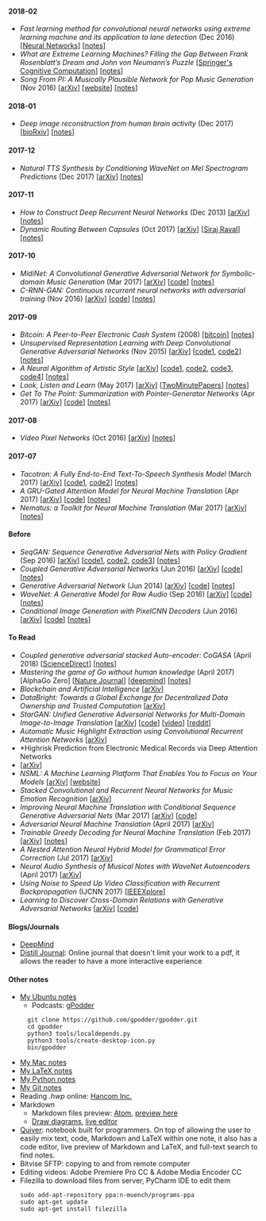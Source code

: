 #### 2018-02
* *Fast learning method for convolutional neural networks using extreme learning machine and its application to lane detection* (Dec 2016) [[Neural Networks](http://fcv2011.ulsan.ac.kr/files/announcement/601/1-s2.0-S0893608016301885-main.pdf)] [[notes](https://github.com/gcunhase/PaperNotes/blob/master/notes/elcnn.md)]
* *What are Extreme Learning Machines? Filling the Gap Between Frank Rosenblatt’s Dream and John von Neumann’s Puzzle* [[Springer's Cognitive Computation](http://www.ntu.edu.sg/home/egbhuang/pdf/ELM-Rosenblatt-Neumann.pdf)] [[notes](https://github.com/gcunhase/PaperNotes/blob/master/notes/elm.md)]
* *Song From PI: A Musically Plausible Network for Pop Music Generation* (Nov 2016) [[arXiv](https://arxiv.org/abs/1611.03477)] [[website](https://www.cs.toronto.edu/songfrompi/)] [[notes](https://github.com/gcunhase/PaperNotes/blob/master/notes/songFromPI.md)]

#### 2018-01
* *Deep image reconstruction from human brain activity* (Dec 2017) [[bioRxiv](https://www.biorxiv.org/content/biorxiv/early/2017/12/30/240317.full.pdf)] [[notes](https://github.com/gcunhase/PaperNotes/blob/master/notes/deepimagereconstruction.md)]

#### 2017-12
* *Natural TTS Synthesis by Conditioning WaveNet on Mel Spectrogram Predictions* (Dec 2017) [[arXiv](https://arxiv.org/abs/1712.05884)] [[notes](https://github.com/gcunhase/PaperNotes/blob/master/notes/tacotron2.md)]

#### 2017-11
* *How to Construct Deep Recurrent Neural Networks* (Dec 2013) [[arXiv](https://arxiv.org/abs/1312.6026)] [[notes](https://github.com/gcunhase/PaperNotes/blob/master/notes/deeprnn.md)]
* *Dynamic Routing Between Capsules* (Oct 2017) [[arXiv](https://arxiv.org/abs/1710.09829)] [[Siraj Raval](https://www.youtube.com/watch?v=VKoLGnq15RM)] [[notes](https://github.com/gcunhase/PaperNotes/blob/master/notes/capsulenet.md)]

#### 2017-10
* *MidiNet: A Convolutional Generative Adversarial Network for Symbolic-domain Music Generation* (Mar 2017) [[arXiv](https://arxiv.org/abs/1703.10847)] [[code](https://github.com/RichardYang40148/MidiNet)] [[notes](https://github.com/gcunhase/PaperNotes/blob/master/notes/midinet.md)]
* *C-RNN-GAN: Continuous recurrent neural networks with adversarial training* (Nov 2016) [[arXiv](https://arxiv.org/abs/1611.09904)] [[code](https://github.com/olofmogren/c-rnn-gan)] [[notes](https://github.com/gcunhase/PaperNotes/blob/master/notes/crnngan.md)]

#### 2017-09
* *Bitcoin: A Peer-to-Peer Electronic Cash System* (2008) [[bitcoin](https://bitcoin.org/en/bitcoin-paper)] [[notes](https://github.com/gcunhase/PaperNotes/blob/master/notes/bitcoin.md)]
* *Unsupervised Representation Learning with Deep Convolutional Generative Adversarial Networks* (Nov 2015) [[arXiv](https://arxiv.org/abs/1511.06434)] [[code1](https://github.com/roatienza/Deep-Learning-Experiments/blob/master/Experiments/Tensorflow/GAN/dcgan_mnist.py), [code2](https://github.com/jacobgil/keras-dcgan/blob/master/dcgan.py)] [[notes](https://github.com/gcunhase/PaperNotes/blob/master/notes/dcgan.md)]
* *A Neural Algorithm of Artistic Style* [[arXiv](https://arxiv.org/abs/1508.06576)] [[code1](https://github.com/anishathalye/neural-style), [code2](https://github.com/andersbll/neural_artistic_style), [code3](https://github.com/cysmith/neural-style-tf), [code4](https://github.com/lengstrom/fast-style-transfer)] [[notes](https://github.com/gcunhase/PaperNotes/blob/master/notes/neuralstyle.md)]
* *Look, Listen and Learn* (May 2017) [[arXiv](https://arxiv.org/abs/1705.08168)] [[TwoMinutePapers](https://www.youtube.com/watch?v=mL3CzZcBJZU)] [[notes](https://github.com/gcunhase/PaperNotes/blob/master/notes/looklistenlearn.md)]
* *Get To The Point: Summarization with Pointer-Generator Networks* (Apr 2017) [[arXiv](https://arxiv.org/abs/1704.04368)] [[code](https://github.com/abisee/pointer-generator)] [[notes](https://github.com/gcunhase/PaperNotes/blob/master/notes/pointergennet.md)]

#### 2017-08
* *Video Pixel Networks* (Oct 2016) [[arXiv](https://arxiv.org/abs/1610.00527)]  [[notes](https://github.com/gcunhase/PaperNotes/blob/master/notes/vpn.md)]

#### 2017-07
* *Tacotron: A Fully End-to-End Text-To-Speech Synthesis Model* (March 2017) [[arXiv](https://arxiv.org/abs/1703.10135)] [[code1](https://github.com/Kyubyong/tacotron), [code2](https://github.com/barronalex/Tacotron)] [[notes](https://github.com/gcunhase/PaperNotes/blob/master/notes/tacotron.md)]
* *A GRU-Gated Attention Model for Neural Machine Translation* (Apr 2017) [[arXiv](https://arxiv.org/pdf/1704.08430.pdf)] [[code](https://github.com/DeepLearnXMU/CAEncoder-NMT)] [[notes](https://github.com/gcunhase/PaperNotes/blob/master/notes/gruatt.md)]
* *Nematus: a Toolkit for Neural Machine Translation* (Mar 2017) [[arXiv](https://arxiv.org/pdf/1703.04357.pdf)] [[notes](https://github.com/gcunhase/PaperNotes/blob/master/notes/nematus.md)]

#### Before
* *SeqGAN: Sequence Generative Adversarial Nets with Policy Gradient* (Sep 2016) [[arXiv](https://arxiv.org/abs/1609.05473)] [[code1](https://github.com/codekansas/seqgan-text-tensorflow), [code2](https://github.com/LantaoYu/SeqGAN), [code3](https://github.com/ofirnachum/sequence_gan)] [[notes](https://github.com/gcunhase/PaperNotes/blob/master/notes/seqgan.md)]
* *Coupled Generative Adversarial Networks* (Jun 2016) [[arXiv](https://arxiv.org/abs/1606.07536)] [[code](https://github.com/andrewliao11/CoGAN-tensorflow)] [[notes](https://github.com/gcunhase/PaperNotes/blob/master/notes/cogan.md)]
* *Generative Adversarial Network* (Jun 2014) [[arXiv](https://arxiv.org/abs/1406.2661)] [[code](https://github.com/bstriner/keras-adversarial)] [[notes](https://github.com/gcunhase/PaperNotes/blob/master/notes/gan.md)]
* *WaveNet: A Generative Model for Raw Audio* (Sep 2016) [[arXiv](https://arxiv.org/abs/1609.03499)] [[code](https://github.com/ibab/tensorflow-wavenet)] [[notes](https://github.com/gcunhase/PaperNotes/blob/master/notes/wavenet.md)]
* *Conditional Image Generation with PixelCNN Decoders* (Jun 2016) [[arXiv](https://arxiv.org/abs/1606.05328)] [[code](https://github.com/anantzoid/Conditional-PixelCNN-decoder)] [[notes](https://github.com/gcunhase/PaperNotes/blob/master/notes/pixelcnn.md)]

#### To Read
* *Coupled generative adversarial stacked Auto-encoder: CoGASA* (April 2018) [[ScienceDirect](https://www.sciencedirect.com/science/article/pii/S0893608018300029)] [[notes](https://github.com/gcunhase/PaperNotes/blob/master/notes/cogasa.md)]
* *Mastering the game of Go without human knowledge* (April 2017) [AlphaGo Zero] [[Nature Journal](https://www.nature.com/articles/nature24270)] [[deepmind](https://deepmind.com/blog/alphago-zero-learning-scratch/)] [[notes]()]
* *Blockchain and Artificial Intelligence* [[arXiv](https://arxiv.org/abs/1802.04451)]
* *DataBright: Towards a Global Exchange for Decentralized Data Ownership and Trusted Computation* [[arXiv](https://arxiv.org/abs/1802.04780)]
* *StarGAN: Unified Generative Adversarial Networks for Multi-Domain Image-to-Image Translation* [[arXiv](https://arxiv.org/abs/1711.09020)] [[code](https://github.com/yunjey/StarGAN)] [[video](https://www.youtube.com/watch?v=EYjdLppmERE)] [[reddit](https://www.reddit.com/r/MachineLearning/comments/7fro3g/r_stargan_unified_generative_adversarial_networks/)]
* *Automatic Music Highlight Extraction using Convolutional Recurrent Attention Networks* [[arXiv](https://arxiv.org/abs/1712.05901)]
* *Highrisk Prediction from Electronic Medical Records via Deep Attention Networks
* [[arXiv](https://arxiv.org/abs/1712.00010)]
* *NSML: A Machine Learning Platform That Enables You to Focus on Your Models* [[arXiv](https://arxiv.org/abs/1712.05902)] [[website](https://research.clova.ai/nsml-alpha)]
* *Stacked Convolutional and Recurrent Neural Networks for Music Emotion Recognition* [[arXiv](https://arxiv.org/abs/1706.02292)]
* *Improving Neural Machine Translation with Conditional Sequence Generative Adversarial Nets* (Mar 2017) [[arXiv](https://arxiv.org/abs/1703.04887)] [[code](https://github.com/ngohoanhkhoa/GAN-NMT)]
* *Adversarial Neural Machine Translation* (April 2017) [[arXiv](https://arxiv.org/abs/1704.06933)]
* *Trainable Greedy Decoding for Neural Machine Translation* (Feb 2017) [[arXiv](https://arxiv.org/abs/1702.02429)] [[notes](https://github.com/gcunhase/PaperNotes/blob/master/notes/greedydecoding.md)]
* *A Nested Attention Neural Hybrid Model for Grammatical Error Correction* (Jul 2017) [[arXiv](https://arxiv.org/abs/1707.02026)] 
* *Neural Audio Synthesis of Musical Notes with WaveNet Autoencoders* (April 2017) [[arXiv](https://arxiv.org/abs/1704.01279)]
* *Using Noise to Speed Up Video Classification with Recurrent Backpropagation* (IJCNN 2017) [[IEEEXplore](http://ieeexplore.ieee.org/stamp/stamp.jsp?arnumber=7965843)]
* *Learning to Discover Cross-Domain Relations with Generative Adversarial Networks* [[arXiv](https://arxiv.org/abs/1703.05192)] [[code](https://github.com/GunhoChoi/DiscoGAN-TF)]


#### Blogs/Journals
* [DeepMind](https://deepmind.com/blog/)
* [Distill Journal](https://distill.pub/): Online journal that doesn't limit your work to a pdf, it allows the reader to have a more interactive experience

#### Other notes
* [My Ubuntu notes](https://github.com/gcunhase/PaperNotes/blob/master/notes/myubuntunotes.md)
    * Podcasts: [gPodder](https://gpodder.github.io/)
    ```
      git clone https://github.com/gpodder/gpodder.git
      cd gpodder
      python3 tools/localdepends.py
      python3 tools/create-desktop-icon.py
      bin/gpodder
    ```
* [My Mac notes](https://github.com/gcunhase/PaperNotes/blob/master/notes/mymacnotes.md)
* [My LaTeX notes](https://github.com/gcunhase/PaperNotes/blob/master/notes/mylatexnotes.md)
* [My Python notes](https://github.com/gcunhase/PaperNotes/blob/master/notes/mypythonnotes.md)
* [My Git notes](https://github.com/gcunhase/PaperNotes/blob/master/notes/mygitnotes.md)
* Reading *.hwp* online: [Hancom Inc.](https://www.netffice24.com/)
* Markdown
  * Markdown files preview: [Atom](https://atom.io/), [preview here](http://markdown-here.com/)
  * [Draw diagrams](http://support.typora.io/Draw-Diagrams-With-Markdown/), [live editor](https://mermaidjs.github.io/mermaid-live-editor)
* [Quiver](https://github.com/HappenApps/Quiver/wiki/Getting-Started): notebook built for programmers. On top of allowing the user to easily mix text, code, Markdown and LaTeX within one note, it also has a code editor, live preview of Markdown and LaTeX, and full-text search to find notes.
* Bitvise SFTP: copying to and from remote computer
* Editing videos: Adobe Premiere Pro CC & Adobe Media Encoder CC
* Filezilla to download files from server, PyCharm IDE to edit them
  ```
  sudo add-apt-repository ppa:n-muench/programs-ppa
  sudo apt-get update
  sudo apt-get install filezilla
  ```
